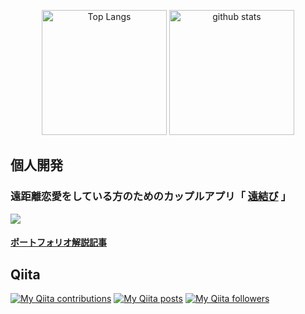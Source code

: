 <p align="center"> 
  <img alt="Top Langs" height="200px" src="https://github-readme-stats-bwpunmzi6-akane-aoki.vercel.app/api?username=akane-aoki&theme=moltack" />
  <img alt="github stats" height="200px" src="https://github-readme-stats-bwpunmzi6-akane-aoki.vercel.app/api/top-langs/?username=akane-aoki&layout=compact&theme=moltack" />
</p>

## 個人開発

### 遠距離恋愛をしている方のためのカップルアプリ「 [遠結び](https://enkyori-enmusubi.com) 」
<a href="https://enkyori-enmusubi.com">
  <img src="https://i.gyazo.com/67a2b6eb4d8aaf79483ade29df914a00.png" />
</a>

#### [ポートフォリオ解説記事](https://qiita.com/akane_zark/items/9e90615b40f4353c4e1a)

## Qiita
[![My Qiita contributions](https://qiita-badge.apiapi.app/s/akane_zark/contributions.svg)](http://qiita.com/akane_zark)
[![My Qiita posts](https://qiita-badge.apiapi.app/s/akane_zark/posts.svg)](http://qiita.com/akane_zark)
[![My Qiita followers](https://qiita-badge.apiapi.app/s/akane_zark/followers.svg)](http://qiita.com/akane_zark)
